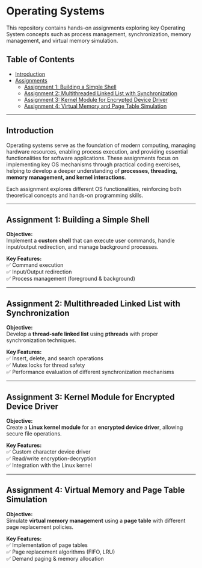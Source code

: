 # Operating Systems 

This repository contains hands-on assignments exploring key Operating System concepts such as process management, synchronization, memory management, and virtual memory simulation.

## Table of Contents

- [Introduction](#introduction)
- [Assignments](#assignments)
  - [Assignment 1: Building a Simple Shell](#assignment-1-building-a-simple-shell)
  - [Assignment 2: Multithreaded Linked List with Synchronization](#assignment-2-multithreaded-linked-list-with-synchronization)
  - [Assignment 3: Kernel Module for Encrypted Device Driver](#assignment-3-kernel-module-for-encrypted-device-driver)
  - [Assignment 4: Virtual Memory and Page Table Simulation](#assignment-4-virtual-memory-and-page-table-simulation)

---

## Introduction

Operating systems serve as the foundation of modern computing, managing hardware resources, enabling process execution, and providing essential functionalities for software applications.
These assignments focus on implementing key OS mechanisms through practical coding exercises, helping to develop a deeper understanding of **processes, threading, memory management, and kernel interactions**.

Each assignment explores different OS functionalities, reinforcing both theoretical concepts and hands-on programming skills.

---

## Assignment 1: Building a Simple Shell

**Objective:**  
Implement a **custom shell** that can execute user commands, handle input/output redirection, and manage background processes.

**Key Features:**  
✅ Command execution  
✅ Input/Output redirection  
✅ Process management (foreground & background)  

---

## Assignment 2: Multithreaded Linked List with Synchronization

**Objective:**  
Develop a **thread-safe linked list** using **pthreads** with proper synchronization techniques.

**Key Features:**  
✅ Insert, delete, and search operations  
✅ Mutex locks for thread safety  
✅ Performance evaluation of different synchronization mechanisms  

---

## Assignment 3: Kernel Module for Encrypted Device Driver

**Objective:**  
Create a **Linux kernel module** for an **encrypted device driver**, allowing secure file operations.

**Key Features:**  
✅ Custom character device driver  
✅ Read/write encryption-decryption  
✅ Integration with the Linux kernel  

---

## Assignment 4: Virtual Memory and Page Table Simulation

**Objective:**  
Simulate **virtual memory management** using a **page table** with different page replacement policies.

**Key Features:**  
✅ Implementation of page tables  
✅ Page replacement algorithms (FIFO, LRU)  
✅ Demand paging & memory allocation  
